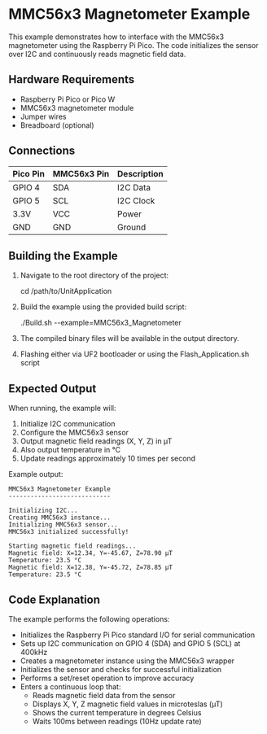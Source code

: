 # MMC56x3 Magnetometer Example

This example demonstrates how to interface with the MMC56x3 magnetometer using the Raspberry Pi Pico. The code initializes the sensor over I2C and continuously reads magnetic field data.

## Hardware Requirements

- Raspberry Pi Pico or Pico W
- MMC56x3 magnetometer module
- Jumper wires
- Breadboard (optional)

## Connections

| Pico Pin | MMC56x3 Pin | Description |
|----------|-------------|-------------|
| GPIO 4   | SDA         | I2C Data    |
| GPIO 5   | SCL         | I2C Clock   |
| 3.3V     | VCC         | Power       |
| GND      | GND         | Ground      |

## Building the Example

1. Navigate to the root directory of the project:

   cd /path/to/UnitApplication

2. Build the example using the provided build script:

    ./Build.sh --example=MMC56x3_Magnetometer

3. The compiled binary files will be available in the output directory.

4. Flashing either via UF2 bootloader or using the Flash_Application.sh script

## Expected Output

When running, the example will:
1. Initialize I2C communication
2. Configure the MMC56x3 sensor
3. Output magnetic field readings (X, Y, Z) in µT
4. Also output temperature in °C
5. Update readings approximately 10 times per second

Example output:

```
MMC56x3 Magnetometer Example
----------------------------

Initializing I2C...
Creating MMC56x3 instance...
Initializing MMC56x3 sensor...
MMC56x3 initialized successfully!

Starting magnetic field readings...
Magnetic field: X=12.34, Y=-45.67, Z=78.90 µT
Temperature: 23.5 °C
Magnetic field: X=12.38, Y=-45.72, Z=78.85 µT
Temperature: 23.5 °C
```

## Code Explanation

The example performs the following operations:
- Initializes the Raspberry Pi Pico standard I/O for serial communication
- Sets up I2C communication on GPIO 4 (SDA) and GPIO 5 (SCL) at 400kHz
- Creates a magnetometer instance using the MMC56x3 wrapper
- Initializes the sensor and checks for successful initialization
- Performs a set/reset operation to improve accuracy
- Enters a continuous loop that:
    - Reads magnetic field data from the sensor
    - Displays X, Y, Z magnetic field values in microteslas (µT)
    - Shows the current temperature in degrees Celsius
    - Waits 100ms between readings (10Hz update rate)